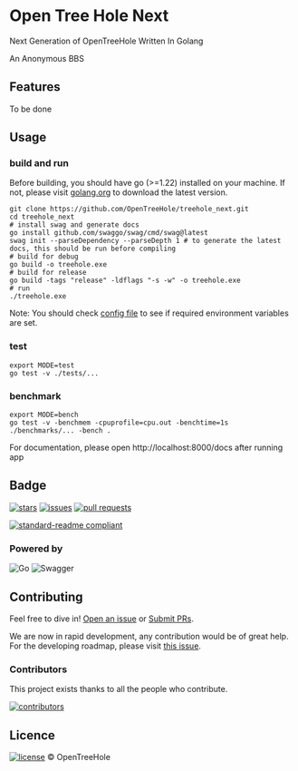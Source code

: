 # Open Tree Hole Next

Next Generation of OpenTreeHole Written In Golang

An Anonymous BBS

## Features
To be done

## Usage

### build and run

Before building, you should have go (>=1.22) installed on your machine. If not, please visit [golang.org](https://golang.org) to download the latest version.

```shell
git clone https://github.com/OpenTreeHole/treehole_next.git
cd treehole_next
# install swag and generate docs
go install github.com/swaggo/swag/cmd/swag@latest
swag init --parseDependency --parseDepth 1 # to generate the latest docs, this should be run before compiling
# build for debug
go build -o treehole.exe
# build for release
go build -tags "release" -ldflags "-s -w" -o treehole.exe
# run
./treehole.exe
```

Note: You should check [config file](config/config.go) to see if required environment variables are set.

### test

```shell
export MODE=test
go test -v ./tests/...
```

### benchmark

```shell
export MODE=bench
go test -v -benchmem -cpuprofile=cpu.out -benchtime=1s ./benchmarks/... -bench .
```
For documentation, please open http://localhost:8000/docs after running app
## Badge

[//]: # ([![build]&#40;https://github.com/OpenTreeHole/treehole_next/actions/workflows/master.yaml/badge.svg&#41;]&#40;https://github.com/OpenTreeHole/treehole_next/actions/workflows/master.yaml&#41;)
[//]: # ([![dev build]&#40;https://github.com/OpenTreeHole/treehole_next/actions/workflows/dev.yaml/badge.svg&#41;]&#40;https://github.com/OpenTreeHole/treehole_next/actions/workflows/dev.yaml&#41;)

[![stars](https://img.shields.io/github/stars/OpenTreeHole/treehole_next)](https://github.com/OpenTreeHole/treehole_next/stargazers)
[![issues](https://img.shields.io/github/issues/OpenTreeHole/treehole_next)](https://github.com/OpenTreeHole/treehole_next/issues)
[![pull requests](https://img.shields.io/github/issues-pr/OpenTreeHole/treehole_next)](https://github.com/OpenTreeHole/treehole_next/pulls)

[![standard-readme compliant](https://img.shields.io/badge/readme%20style-standard-brightgreen.svg?style=flat-square)](https://github.com/RichardLitt/standard-readme)

### Powered by

![Go](https://img.shields.io/badge/go-%2300ADD8.svg?style=for-the-badge&logo=go&logoColor=white)
![Swagger](https://img.shields.io/badge/-Swagger-%23Clojure?style=for-the-badge&logo=swagger&logoColor=white)

## Contributing

Feel free to dive in! [Open an issue](https://github.com/OpenTreeHole/treehole_next/issues/new) or [Submit PRs](https://github.com/OpenTreeHole/treehole_next/compare).

We are now in rapid development, any contribution would be of great help. 
For the developing roadmap, please visit [this issue](https://github.com/OpenTreeHole/treehole_next/issues/1).

### Contributors

This project exists thanks to all the people who contribute.

<a href="https://github.com/OpenTreeHole/treehole_next/graphs/contributors">
  <img src="https://contrib.rocks/image?repo=OpenTreeHole/treehole_next"  alt="contributors"/>
</a>

## Licence

[![license](https://img.shields.io/github/license/OpenTreeHole/treehole_next)](https://github.com/OpenTreeHole/treehole_next/blob/master/LICENSE)
© OpenTreeHole
